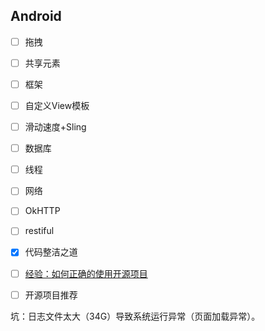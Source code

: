 ## Android
- [ ] 拖拽
- [ ] 共享元素
- [ ] 框架
- [ ] 自定义View模板
- [ ] 滑动速度+Sling

- [ ] 数据库
- [ ] 线程
- [ ] 网络
- [ ] OkHTTP
- [ ] restiful

- [x] 代码整洁之道


- [ ] [经验：如何正确的使用开源项目](http://www.infoq.com/cn/articles/how-to-correctly-use-the-open-source-project)
- [ ] 开源项目推荐

坑：日志文件太大（34G）导致系统运行异常（页面加载异常）。